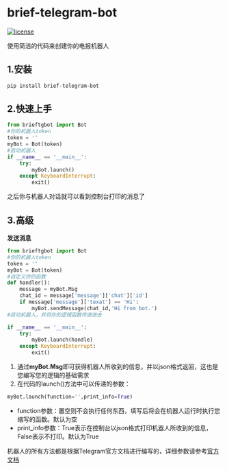 # brief-telegram-bot

[![license](https://img.shields.io/github/license/kenblikylee/imgkernel)](https://github.com/Brief-rf/brief-telegram-bot/blob/master/LICENSE)

使用简洁的代码来创建你的电报机器人

## 1.安装

```bash
pip install brief-telegram-bot
```

## 2.快速上手

```python
from brieftgbot import Bot
#你的机器人token
token = ''
myBot = Bot(token)
#启动机器人
if __name__ == '__main__':
    try:
        myBot.launch()
    except KeyboardInterrupt:
        exit()
```

之后你与机器人对话就可以看到控制台打印的消息了

## 3.高级

**发送消息**

```python
from brieftgbot import Bot
#你的机器人token
token = ''
myBot = Bot(token)
#自定义你的函数
def handler():
    message = myBot.Msg
    chat_id = message['message']['chat']['id']
    if message['message']['texat'] == 'Hi':
        myBot.sendMessage(chat_id,'Hi from bot.')
#启动机器人，并将你的逻辑函数传递进去

if __name__ == '__main__':
    try:
        myBot.launch(handle)
    except KeyboardInterrupt:
        exit()
```

1. 通过**myBot.Msg**即可获得机器人所收到的信息，并以json格式返回，这也是您编写您的逻辑的基础需求
2. 在代码的launch()方法中可以传递的参数：

```python
myBot.launch(function='',print_info=True)
```

- function参数：置空则不会执行任何东西，填写后将会在机器人运行时执行您缩写的函数。默认为空
- print_info参数：True表示在控制台以json格式打印机器人所收到的信息，False表示不打印。默认为True

机器人的所有方法都是根据Telegram官方文档进行编写的，详细参数请参考[官方文档](https://core.telegram.org/bots/api#available-methods)



